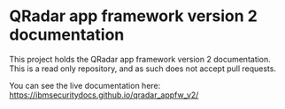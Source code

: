 # QRadar app framework version 2 documentation

This project holds the QRadar app framework version 2 documentation. This is a read only repository, and as such
does not accept pull requests.

You can see the live documentation here: <https://ibmsecuritydocs.github.io/qradar_appfw_v2/>
